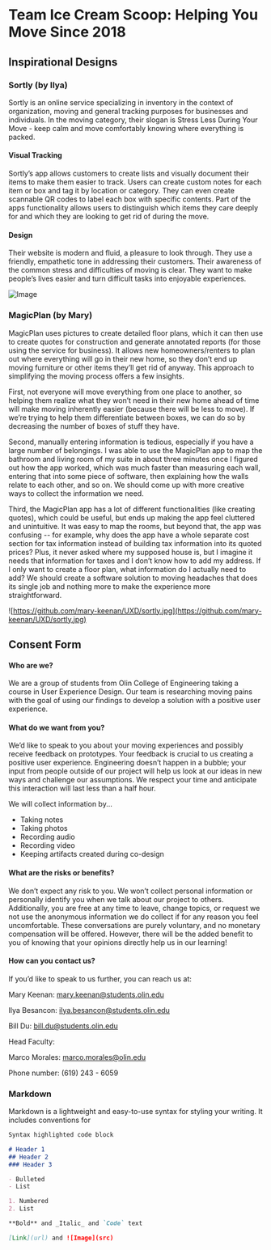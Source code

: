 # Team Ice Cream Scoop: Helping You Move Since 2018


## Inspirational Designs

### Sortly (by Ilya)
Sortly is an online service specializing in inventory in the context of organization, moving and general tracking purposes for businesses and individuals. In the moving category, their slogan is Stress Less During Your Move - keep calm and move comfortably knowing where everything is packed.

#### Visual Tracking
Sortly’s app allows customers to create lists and visually document their items to make them easier to track. Users can create custom notes for each item or box and tag it by location or category. They can even create scannable QR codes to label each box with specific contents. Part of the apps functionality allows users to distinguish which items they care deeply for and which they are looking to get rid of during the move.

#### Design
Their website is modern and fluid, a pleasure to look through. They use a friendly, empathetic tone in addressing their customers. Their awareness of the common stress and difficulties of moving is clear. They want to make people’s lives easier and turn difficult tasks into enjoyable experiences.

![Image](src)

### MagicPlan (by Mary)
MagicPlan uses pictures to create detailed floor plans, which it can then use to create quotes for construction and generate annotated reports (for those using the service for business). It allows new homeowners/renters to plan out where everything will go in their new home, so they don’t end up moving furniture or other items they’ll get rid of anyway. This approach to simplifying the moving process offers a few insights. 

First, not everyone will move everything from one place to another, so helping them realize what they won’t need in their new home ahead of time will make moving inherently easier (because there will be less to move). If we’re trying to help them differentiate between boxes, we can do so by decreasing the number of boxes of stuff they have. 

Second, manually entering information is tedious, especially if you have a large number of belongings. I was able to use the MagicPlan app to map the bathroom and living room of my suite in about three minutes once I figured out how the app worked, which was much faster than measuring each wall, entering that into some piece of software, then explaining how the walls relate to each other, and so on. We should come up with more creative ways to collect the information we need.

Third, the MagicPlan app has a lot of different functionalities (like creating quotes), which could be useful, but ends up making the app feel cluttered and unintuitive. It was easy to map the rooms, but beyond that, the app was confusing -- for example, why does the app have a whole separate cost section for tax information instead of building tax information into its quoted prices? Plus, it never asked where my supposed house is, but I imagine it needs that information for taxes and I don’t know how to add my address. If I only want to create a floor plan, what information do I actually need to add? We should create a software solution to moving headaches that does its single job and nothing more to make the experience more straightforward. 

![https://github.com/mary-keenan/UXD/sortly.jpg](https://github.com/mary-keenan/UXD/sortly.jpg)




## Consent Form

#### Who are we?
We are a group of students from Olin College of Engineering taking a course in User Experience Design. Our team is researching moving pains with the goal of using our findings to develop a solution with a positive user experience.

#### What do we want from you?
We’d like to speak to you about your moving experiences and possibly receive feedback on prototypes. Your feedback is crucial to us creating a positive user experience. Engineering doesn’t happen in a bubble; your input from people outside of our project will help us look at our ideas in new ways and challenge our assumptions. We respect your time and anticipate this interaction will last less than a half hour.

We will collect information by...
- Taking notes
- Taking photos
- Recording audio
- Recording video
- Keeping artifacts created during co-design

#### What are the risks or benefits?
We don’t expect any risk to you. We won’t collect personal information or personally identify you when we talk about our project to others. Additionally, you are free at any time to leave, change topics, or request we not use the anonymous information we do collect if for any reason you feel uncomfortable. These conversations are purely voluntary, and no monetary compensation will be offered. However, there will be the added benefit to you of knowing that your opinions directly help us in our learning!

#### How can you contact us?
If you’d like to speak to us further, you can reach us at:

Mary Keenan: mary.keenan@students.olin.edu

Ilya Besancon: ilya.besancon@students.olin.edu

Bill Du: bill.du@students.olin.edu


Head Faculty:

Marco Morales: 	marco.morales@olin.edu

Phone number: 	(619) 243 - 6059



### Markdown

Markdown is a lightweight and easy-to-use syntax for styling your writing. It includes conventions for

```markdown
Syntax highlighted code block

# Header 1
## Header 2
### Header 3

- Bulleted
- List

1. Numbered
2. List

**Bold** and _Italic_ and `Code` text

[Link](url) and ![Image](src)
```
